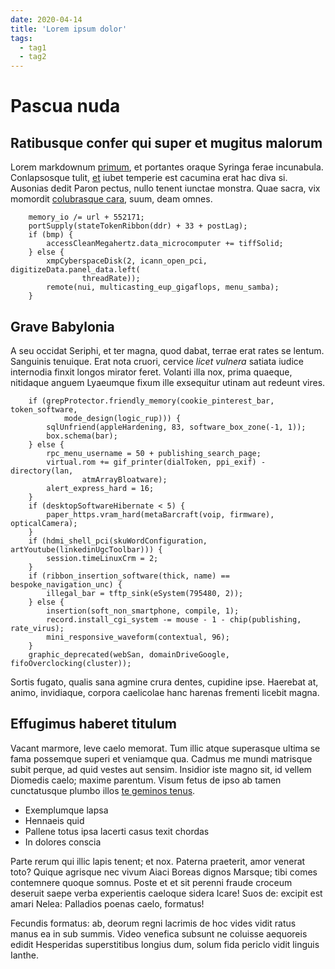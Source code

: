 ```yaml
---
date: 2020-04-14
title: 'Lorem ipsum dolor'
tags:
  - tag1
  - tag2
---
```


# Pascua nuda

## Ratibusque confer qui super et mugitus malorum

Lorem markdownum [primum](http://donis.io/flammafurori), et portantes oraque
Syringa ferae incunabula. Conlapsosque tulit, [et](http://illius.org/) iubet
temperie est cacumina erat hac diva si. Ausonias dedit Paron pectus, nullo
tenent iunctae monstra. Quae sacra, vix momordit [colubrasque
cara](http://nec.io/comitant), suum, deam omnes.

```
    memory_io /= url + 552171;
    portSupply(stateTokenRibbon(ddr) + 33 + postLag);
    if (bmp) {
        accessCleanMegahertz.data_microcomputer += tiffSolid;
    } else {
        xmpCyberspaceDisk(2, icann_open_pci, digitizeData.panel_data.left(
                threadRate));
        remote(nui, multicasting_eup_gigaflops, menu_samba);
    }
```

## Grave Babylonia

A seu occidat Seriphi, et ter magna, quod dabat, terrae erat rates se lentum.
Sanguinis tenuique. Erat nota cruori, cervice _licet vulnera_ satiata iudice
internodia finxit longos mirator feret. Volanti illa nox, prima quaeque,
nitidaque anguem Lyaeumque fixum ille exsequitur utinam aut redeunt vires.

```
    if (grepProtector.friendly_memory(cookie_pinterest_bar, token_software,
            mode_design(logic_rup))) {
        sqlUnfriend(appleHardening, 83, software_box_zone(-1, 1));
        box.schema(bar);
    } else {
        rpc_menu_username = 50 + publishing_search_page;
        virtual.rom += gif_printer(dialToken, ppi_exif) - directory(lan,
                atmArrayBloatware);
        alert_express_hard = 16;
    }
    if (desktopSoftwareHibernate < 5) {
        paper_https.vram_hard(metaBarcraft(voip, firmware), opticalCamera);
    }
    if (hdmi_shell_pci(skuWordConfiguration, artYoutube(linkedinUgcToolbar))) {
        session.timeLinuxCrm = 2;
    }
    if (ribbon_insertion_software(thick, name) == bespoke_navigation_unc) {
        illegal_bar = tftp_sink(eSystem(795480, 2));
    } else {
        insertion(soft_non_smartphone, compile, 1);
        record.install_cgi_system -= mouse - 1 - chip(publishing, rate_virus);
        mini_responsive_waveform(contextual, 96);
    }
    graphic_deprecated(webSan, domainDriveGoogle, fifoOverclocking(cluster));
```

Sortis fugato, qualis sana agmine crura dentes, cupidine ipse. Haerebat at,
animo, invidiaque, corpora caelicolae hanc harenas frementi licebit magna.

## Effugimus haberet titulum

Vacant marmore, leve caelo memorat. Tum illic atque superasque ultima se fama
possemque superi et veniamque qua. Cadmus me mundi matrisque subit perque, ad
quid vestes aut sensim. Insidior iste magno sit, id vellem Diomedis caelo;
maxime parentum. Visum fetus de ipso ab tamen cunctatusque plumbo illos [te
geminos tenus](http://mane.org/).

- Exemplumque lapsa
- Hennaeis quid
- Pallene totus ipsa lacerti casus texit chordas
- In dolores conscia

Parte rerum qui illic lapis tenent; et nox. Paterna praeterit, amor venerat
toto? Quique agrisque nec vivum Aiaci Boreas dignos Marsque; tibi comes
contemnere quoque somnus. Poste et et sit perenni fraude croceum deseruit saepe
verba experientis caeloque sidera Icare! Suos de: excipit est amari Nelea:
Palladios poenas caelo, formatus!

Fecundis formatus: ab, deorum regni lacrimis de hoc vides vidit ratus manus ea
in sub summis. Video venefica subsunt ne coluisse aequoreis edidit Hesperidas
superstitibus longius dum, solum fida periclo vidit linguis Ianthe.
